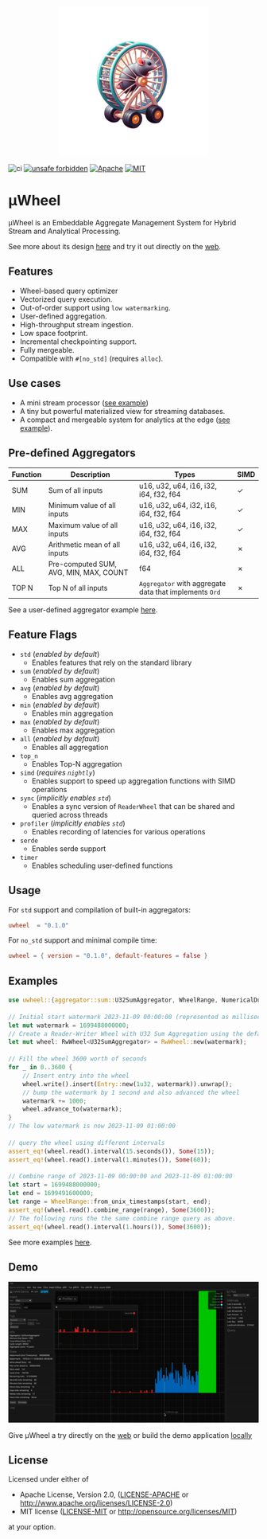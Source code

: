 <p align="center">
  <img width="300" height="300" src="assets/logo.png">
</p>

![ci](https://github.com/Max-Meldrum/uwheel/actions/workflows/rust.yml/badge.svg)
[![unsafe forbidden](https://img.shields.io/badge/unsafe-forbidden-success.svg)](https://github.com/rust-secure-code/safety-dance/)
[![Apache](https://img.shields.io/badge/license-Apache-blue.svg)](https://github.com/Max-Meldrum/uwheel/blob/main/LICENSE-APACHE)
[![MIT](https://img.shields.io/badge/license-MIT-blue.svg)](https://github.com/Max-Meldrum/uwheel/blob/main/LICENSE-MIT)

# µWheel

µWheel is an Embeddable Aggregate Management System for Hybrid Stream and Analytical Processing.

See more about its design [here](DESIGN.md) and try it out directly on the [web](https://maxmeldrum.com/uwheel).

## Features

- Wheel-based query optimizer
- Vectorized query execution.
- Out-of-order support using ``low watermarking``.
- User-defined aggregation.
- High-throughput stream ingestion.
- Low space footprint.
- Incremental checkpointing support.
- Fully mergeable.
- Compatible with ``#[no_std]`` (requires ``alloc``).

## Use cases

- A mini stream processor ([see example](examples/window))
- A tiny but powerful materialized view for streaming databases.
- A compact and mergeable system for analytics at the edge ([see example](examples/aggregator)).

## Pre-defined Aggregators

| Function | Description | Types | SIMD |
| ---- | ------| ----- |----- |
| SUM |  Sum of all inputs | u16, u32, u64, i16, i32, i64, f32, f64 | &check; |
| MIN |  Minimum value of all inputs |  u16, u32, u64, i32, i16, i64, f32, f64 | &check;|
| MAX |  Maximum value of all inputs | u16, u32, u64, i16, i32, i64, f32, f64 | &check;|
| AVG |  Arithmetic mean of all inputs | u16, u32, u64, i16, i32, i64, f32, f64 | &cross; |
| ALL |  Pre-computed SUM, AVG, MIN, MAX, COUNT | f64 | &cross;|
| TOP N  |  Top N of all inputs | ``Aggregator`` with aggregate data that implements ``Ord`` | &cross;|

See a user-defined aggregator example [here](examples/aggregator/).

## Feature Flags
- `std` (_enabled by default_)
    - Enables features that rely on the standard library
- `sum` (_enabled by default_)
    - Enables sum aggregation
- `avg` (_enabled by default_)
    - Enables avg aggregation
- `min` (_enabled by default_)
    - Enables min aggregation
- `max` (_enabled by default_)
    - Enables max aggregation
- `all` (_enabled by default_)
    - Enables all aggregation
- `top_n`
    - Enables Top-N aggregation
- `simd` (_requires `nightly`_)
    - Enables support to speed up aggregation functions with SIMD operations
- `sync` (_implicitly enables `std`_)
    - Enables a sync version of ``ReaderWheel`` that can be shared and queried across threads
- `profiler` (_implicitly enables `std`_)
    - Enables recording of latencies for various operations
- `serde`
    - Enables serde support
- `timer`
    - Enables scheduling user-defined functions

## Usage

For ``std`` support and compilation of built-in aggregators:

```toml
uwheel  = "0.1.0"
```
For ``no_std`` support and minimal compile time:

```toml
uwheel = { version = "0.1.0", default-features = false }
```

## Examples

```rust
use uwheel::{aggregator::sum::U32SumAggregator, WheelRange, NumericalDuration, Entry, RwWheel};

// Initial start watermark 2023-11-09 00:00:00 (represented as milliseconds)
let mut watermark = 1699488000000;
// Create a Reader-Writer Wheel with U32 Sum Aggregation using the default configuration
let mut wheel: RwWheel<U32SumAggregator> = RwWheel::new(watermark);

// Fill the wheel 3600 worth of seconds
for _ in 0..3600 {
    // Insert entry into the wheel
    wheel.write().insert(Entry::new(1u32, watermark)).unwrap();
    // bump the watermark by 1 second and also advanced the wheel
    watermark += 1000;
    wheel.advance_to(watermark);
}
// The low watermark is now 2023-11-09 01:00:00

// query the wheel using different intervals
assert_eq!(wheel.read().interval(15.seconds()), Some(15));
assert_eq!(wheel.read().interval(1.minutes()), Some(60));

// Combine range of 2023-11-09 00:00:00 and 2023-11-09 01:00:00
let start = 1699488000000;
let end = 1699491600000;
let range = WheelRange::from_unix_timestamps(start, end);
assert_eq!(wheel.read().combine_range(range), Some(3600));
// The following runs the the same combine range query as above.
assert_eq!(wheel.read().interval(1.hours()), Some(3600));
```

See more examples [here](examples).

## Demo

<img src="crates/uwheel-demo/assets/uwheel_demo.gif">

Give µWheel a try directly on the [web](https://maxmeldrum.com/uwheel) or build the demo application [locally](crates/uwheel-demo/) 


## License

Licensed under either of

  * Apache License, Version 2.0, ([LICENSE-APACHE](LICENSE-APACHE) or <http://www.apache.org/licenses/LICENSE-2.0>)
  * MIT license ([LICENSE-MIT](LICENSE-MIT) or <http://opensource.org/licenses/MIT>)

at your option.
